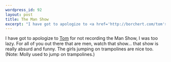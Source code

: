 ```yaml
--- 
wordpress_id: 92
layout: post
title: The Man Show
excerpt: "I have got to apologize to <a href='http://borchert.com/tom'>Tom</a> for not recording the Man Show, I was too lazy.  For all of you out there that are men, watch that show... that show is really absurd and funny.  The girls jumping on trampolines are nice too.  (Note: Molly used to jump on trampolines.)"
---
```

I have got to apologize to <a href='http://borchert.com/tom'>Tom</a> for not recording the Man Show, I was too lazy.  For all of you out there that are men, watch that show... that show is really absurd and funny.  The girls jumping on trampolines are nice too.  (Note: Molly used to jump on trampolines.)
